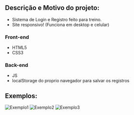 ## Descrição e Motivo do projeto:
- Sistema de Login e Registro feito para treino.
- Site responsivo! (Funciona em desktop e celular)

### Front-end
- HTML5
- CSS3

### Back-end
- JS
- localStorage do proprio navegador para salvar os registros

## Exemplos:
![Exemplo1](https://media.discordapp.net/attachments/853107781817335839/1253528909904085054/image.png?ex=66762f45&is=6674ddc5&hm=b1d99b5571606b877eadc0ae648653493e7303aadb0c04ee31c71d5724520487&=&format=webp&quality=lossless&width=550&height=273)
![Exemplo2](https://media.discordapp.net/attachments/853107781817335839/1253528968280281180/image.png?ex=66762f53&is=6674ddd3&hm=8c0904925bdb2eda3c151199abfe30d2b0a9a9920b0198a12676173ac27ffd88&=&format=webp&quality=lossless&width=550&height=272)
![Exemplo3](https://media.discordapp.net/attachments/853107781817335839/1253529073951703110/image.png?ex=66762f6c&is=6674ddec&hm=3a228c7521428ed931d0cd99a9449c9adcd2f0e5cefb10605f2d0eb0d5c83ffb&=&format=webp&quality=lossless&width=1129&height=559)
